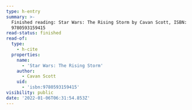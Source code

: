 ```yaml
---
type: h-entry
summary: >-
  Finished reading: Star Wars: The Rising Storm by Cavan Scott, ISBN:
  9780593159415
read-status: finished
read-of:
  type:
    - h-cite
  properties:
    name:
      - 'Star Wars: The Rising Storm'
    author:
      - Cavan Scott
    uid:
      - 'isbn:9780593159415'
visibility: public
date: '2022-01-06T06:31:54.853Z'
---
```


